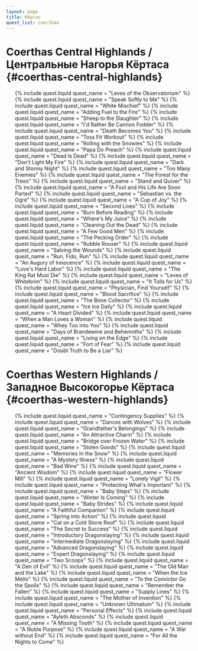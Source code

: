 ```yaml
---
layout: page
title: Кёртас
quest_list: coerthas
---
```


# Coerthas Central Highlands / Центральные Нагорья Кёртаса {#coerthas-central-highlands}

<ul markdown="0">
	{% include quest.liquid quest_name = "Leves of the Observatorium" %}
	{% include quest.liquid quest_name = "Speak Softly to Me" %}
	{% include quest.liquid quest_name = "White Mischief" %}
	{% include quest.liquid quest_name = "Adding Fuel to the Fire" %}
	{% include quest.liquid quest_name = "Sheep to the Slaughter" %}
	{% include quest.liquid quest_name = "I'd Rather Be Cannon Fodder" %}
	{% include quest.liquid quest_name = "Death Becomes You" %}
	{% include quest.liquid quest_name = "Toss Fit Workout" %}
	{% include quest.liquid quest_name = "Rolling with the Snowies" %}
	{% include quest.liquid quest_name = "Papa Do Preach" %}
	{% include quest.liquid quest_name = "Dead Is Dead" %}
	{% include quest.liquid quest_name = "Don't Light My Fire" %}
	{% include quest.liquid quest_name = "Dark and Stormy Night" %}
	{% include quest.liquid quest_name = "Too Many Enemies" %}
	{% include quest.liquid quest_name = "The Forest for the Trees" %}
	{% include quest.liquid quest_name = "Stand and Quiver" %}
	{% include quest.liquid quest_name = "A Fool and His Life Are Soon Parted" %}
	{% include quest.liquid quest_name = "Sebastian vs. the Ogre" %}
	{% include quest.liquid quest_name = "A Cup of Joy" %}
	{% include quest.liquid quest_name = "Second Lives" %}
	{% include quest.liquid quest_name = "Burn Before Reading" %}
	{% include quest.liquid quest_name = "Where's My Juice" %}
	{% include quest.liquid quest_name = "Cleaning Out the Dead" %}
	{% include quest.liquid quest_name = "A Few Good Men" %}
	{% include quest.liquid quest_name = "The Pecking Order" %}
	{% include quest.liquid quest_name = "Rubble Rouser" %}
	{% include quest.liquid quest_name = "Salving the Wounds" %}
	{% include quest.liquid quest_name = "Run, Fido, Run" %}
	{% include quest.liquid quest_name = "An Augury of Innocence" %}
	{% include quest.liquid quest_name = "Love's Hard Labor" %}
	{% include quest.liquid quest_name = "The King Rat Must Die" %}
	{% include quest.liquid quest_name = "Leves of Whitebrim" %}
	{% include quest.liquid quest_name = "It Tolls for Us" %}
	{% include quest.liquid quest_name = "Physician, Find Yourself" %}
	{% include quest.liquid quest_name = "Blood Sacrifice" %}
	{% include quest.liquid quest_name = "The Bone Collector" %}
	{% include quest.liquid quest_name = "Ice Ice Daily" %}
	{% include quest.liquid quest_name = "A Heart Divided" %}
	{% include quest.liquid quest_name = "When a Man Loves a Woman" %}
	{% include quest.liquid quest_name = "Whey Too into You" %}
	{% include quest.liquid quest_name = "Days of Brandewine and Behemoths" %}
	{% include quest.liquid quest_name = "Living on the Edge" %}
	{% include quest.liquid quest_name = "Fort of Fear" %}
	{% include quest.liquid quest_name = "Doubt Truth to Be a Liar" %}
</ul>

# Coerthas Western Highlands / Западное Высокогорье Кёртаса {#coerthas-western-highlands}

<ul markdown="0">
	{% include quest.liquid quest_name = "Contingency Supplies" %}
	{% include quest.liquid quest_name = "Dances with Wolves" %}
	{% include quest.liquid quest_name = "Grandfather's Belongings" %}
	{% include quest.liquid quest_name = "An Attractive Charm" %}
	{% include quest.liquid quest_name = "Bridge over Frozen Water" %}
	{% include quest.liquid quest_name = "Stolen Goods" %}
	{% include quest.liquid quest_name = "Memories in the Snow" %}
	{% include quest.liquid quest_name = "A Mystery Illness" %}
	{% include quest.liquid quest_name = "Bad Wine" %}
	{% include quest.liquid quest_name = "Ancient Wisdom" %}
	{% include quest.liquid quest_name = "Flower Mill" %}
	{% include quest.liquid quest_name = "Lonely Vigil" %}
	{% include quest.liquid quest_name = "Protecting What's Important" %}
	{% include quest.liquid quest_name = "Baby Steps" %}
	{% include quest.liquid quest_name = "Winter Is Coming" %}
	{% include quest.liquid quest_name = "Baby Strides" %}
	{% include quest.liquid quest_name = "A Faithful Companion" %}
	{% include quest.liquid quest_name = "Spring into Action" %}
	{% include quest.liquid quest_name = "Cat on a Cold Stone Roof" %}
	{% include quest.liquid quest_name = "The Secret to Success" %}
	{% include quest.liquid quest_name = "Introductory Dragonslaying" %}
	{% include quest.liquid quest_name = "Intermediate Dragonslaying" %}
	{% include quest.liquid quest_name = "Advanced Dragonslaying" %}
	{% include quest.liquid quest_name = "Expert Dragonslaying" %}
	{% include quest.liquid quest_name = "Two Scoops" %}
	{% include quest.liquid quest_name = "A Den of Evil" %}
	{% include quest.liquid quest_name = "The Old Man and the Lake" %}
	{% include quest.liquid quest_name = "When the Ice Melts" %}
	{% include quest.liquid quest_name = "To the Convictor Go the Spoils" %}
	{% include quest.liquid quest_name = "Remember the Fallen" %}
	{% include quest.liquid quest_name = "Supply Lines" %}
	{% include quest.liquid quest_name = "The Mother of Invention" %}
	{% include quest.liquid quest_name = "Unknown Ultimatum" %}
	{% include quest.liquid quest_name = "Personal Effects" %}
	{% include quest.liquid quest_name = "Ayleth Absconds" %}
	{% include quest.liquid quest_name = "A Missing Tooth" %}
	{% include quest.liquid quest_name = "A Noble Purpose" %}
	{% include quest.liquid quest_name = "A War without End" %}
	{% include quest.liquid quest_name = "For All the Nights to Come" %}
</ul>